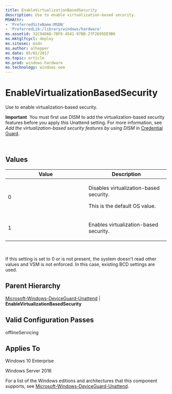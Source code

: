 ```yaml
---
title: EnableVirtualizationBasedSecurity
description: Use to enable virtualization-based security.
MSHAttr:
- 'PreferredSiteName:MSDN'
- 'PreferredLib:/library/windows/hardware'
ms.assetid: 32C940A8-7BF8-4541-97BB-27F2695DE9B6
ms.mktglfcycl: deploy
ms.sitesec: msdn
ms.author: alhopper
ms.date: 05/02/2017
ms.topic: article
ms.prod: windows-hardware
ms.technology: windows-oem
---
```


# EnableVirtualizationBasedSecurity


Use to enable virtualization-based security.

**Important**  You must first use DISM to add the virtualization-based security features before you apply this Unattend setting. For more information, see *Add the virtualization-based security features by using DISM* in [Credential Guard]( http://go.microsoft.com/fwlink/p/?LinkId=623856).

 

## Values


<table>
<colgroup>
<col width="50%" />
<col width="50%" />
</colgroup>
<thead>
<tr class="header">
<th>Value</th>
<th>Description</th>
</tr>
</thead>
<tbody>
<tr class="odd">
<td><p>0</p></td>
<td><p>Disables virtualization-based security.</p>
<p>This is the default OS value.</p></td>
</tr>
<tr class="even">
<td><p>1</p></td>
<td><p>Enables virtualization-based security.</p></td>
</tr>
</tbody>
</table>

 

If this setting is set to 0 or is not present, the system doesn't read other values and VSM is not enforced. In this case, existing BCD settings are used.

## Parent Hierarchy


[Microsoft-Windows-DeviceGuard-Unattend](microsoft-windows-deviceguard-unattend.md) | **EnableVirtualizationBasedSecurity**

## Valid Configuration Passes


offlineServicing

## Applies To


Windows 10 Enterprise

Windows Server 2016

For a list of the Windows editions and architectures that this component supports, see [Microsoft-Windows-DeviceGuard-Unattend](microsoft-windows-deviceguard-unattend.md).

 

 







